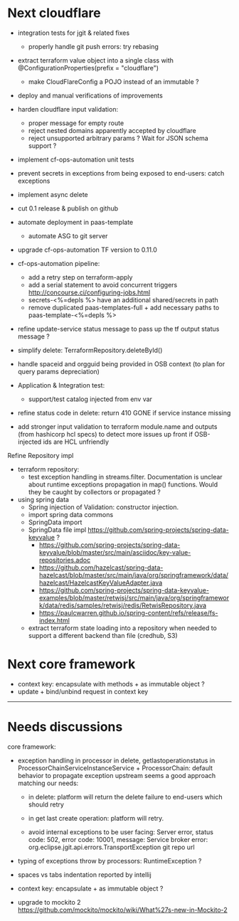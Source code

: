 
# Next cloudflare

- integration tests for jgit & related fixes 
    - properly handle git push errors: try rebasing
   
- extract terraform value object into a single class with @ConfigurationProperties(prefix = "cloudflare")
    - make CloudFlareConfig a POJO instead of an immutable ?
- deploy and manual verifications of improvements

- harden cloudflare input validation: 
  - proper message for empty route
  - reject nested domains apparently accepted by cloudflare
  - reject unsupported arbitrary params ? Wait for JSON schema support ?



- implement cf-ops-automation unit tests 
- prevent secrets in exceptions from being exposed to end-users: catch exceptions  

    


- implement async delete

- cut 0.1 release & publish on github
- automate deployment in paas-template
    - automate ASG to git server 

- upgrade cf-ops-automation TF version to 0.11.0
 
- cf-ops-automation pipeline: 
   - add a retry step on terraform-apply
   - add a serial statement to avoid concurrent triggers http://concourse.ci/configuring-jobs.html
   - secrets-<%=depls %> have an additional shared/secrets in path
   - remove duplicated paas-templates-full + add necessary paths to paas-template-<%=depls %>

- refine update-service status message to pass up the tf output status message ?


- simplify delete: TerraformRepository.deleteById()

- handle spaceid and orgguid being provided in OSB context (to plan for query params depreciation)

- Application & Integration test:
   - support/test catalog injected from env var

- refine status code in delete: return 410 GONE if service instance missing



- add stronger input validation to terraform module.name and outputs (from hashicorp hcl specs) to detect more issues up front if OSB-injected ids are HCL unfriendly   


Refine Repository impl
- terraform repository: 
   - test exception handling in streams.filter. Documentation is unclear about runtime exceptions 
   propagation in map() functions. Would they be caught by collectors or propagated ? 
- using spring data
    - Spring injection of Validation: constructor injection.
    - import spring data commons
    - SpringData import
    - SpringData file impl https://github.com/spring-projects/spring-data-keyvalue ?
        - https://github.com/spring-projects/spring-data-keyvalue/blob/master/src/main/asciidoc/key-value-repositories.adoc
        - https://github.com/hazelcast/spring-data-hazelcast/blob/master/src/main/java/org/springframework/data/hazelcast/HazelcastKeyValueAdapter.java
        - https://github.com/spring-projects/spring-data-keyvalue-examples/blob/master/retwisj/src/main/java/org/springframework/data/redis/samples/retwisj/redis/RetwisRepository.java
        - https://paulcwarren.github.io/spring-content/refs/release/fs-index.html
    - extract terraform state loading into a repository when needed to support a different backend than file (credhub, S3)




# Next core framework


- context key: encapsulate with methods + as immutable object ?
- update + bind/unbind request in context key
 
 
---------------
# Needs discussions


core framework:
- exception handling in processor in delete, getlastoperationstatus in ProcessorChainServiceInstanceService + ProcessorChain:
   default behavior to propagate exception upstream seems a good approach matching our needs: 
   - in delete: platform will return the delete failure to end-users which should retry
   - in get last create operation: platform will retry.
   
  - avoid internal exceptions to be user facing:
    Server error, status code: 502, error code: 10001, message: Service broker error: org.eclipse.jgit.api.errors.TransportException git repo url


- typing of exceptions throw by processors: RuntimeException ?
- spaces vs tabs indentation reported by intellij
- context key: encapsulate + as immutable object ?
- upgrade to mockito 2 https://github.com/mockito/mockito/wiki/What%27s-new-in-Mockito-2 


